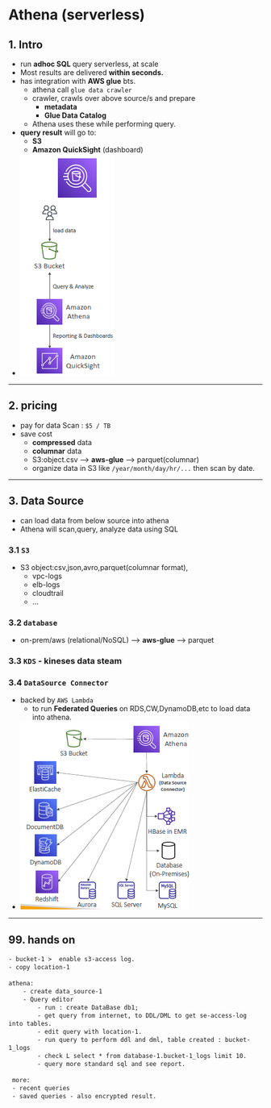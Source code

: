 # Athena (serverless)

## 1. Intro
- run **adhoc SQL** query serverless, at scale
- Most results are delivered **within seconds.**
- has integration with **AWS glue** bts.
  - athena call `glue data crawler`
  - crawler, crawls over above source/s and prepare 
    - **metadata**
    - **Glue Data Catalog**
  - Athena uses these while performing query.
- **query result** will go to:
  - **S3** 
  - **Amazon QuickSight** (dashboard)  
- ![img.png](../99_img/moreSrv/athena/img.png)  

---
## 2. pricing
- pay for data Scan : `$5 / TB`
- save cost
  - **compressed**  data
  - **columnar** data
  - S3:object.csv --> **aws-glue** --> parquet(columnar)
  - organize data in S3 like `/year/month/day/hr/...` then scan by date.
  
---
## 3. Data Source
- can load data from below source into athena
- Athena will scan,query, analyze data using SQL


### 3.1 `S3`
- S3 object:csv,json,avro,parquet(columnar format), 
  - vpc-logs
  - elb-logs
  - cloudtrail
  - ...
  
    
### 3.2 `database`
- on-prem/aws (relational/NoSQL) --> **aws-glue** --> parquet
  
### 3.3 `KDS` - kineses data steam
  
### 3.4 `DataSource Connector`
- backed by `AWS Lambda`
  - to run **Federated Queries** on RDS,CW,DynamoDB,etc to load data into athena.
- ![img_1.png](../99_img/moreSrv/athena/img_1.png)
---
## 99. hands on
```
- bucket-1 >  enable s3-access log.
- copy location-1

athena:
    - create data_source-1
    - Query editor
        - run : create DataBase db1;
        - get query from internet, to DDL/DML to get se-access-log into tables.
        - edit query with location-1.
        - run query to perform ddl and dml, table created : bucket-1_logs
        - check L select * from database-1.bucket-1_logs limit 10.
        - query more standard sql and see report.

 more:
 - recent queries
 - saved queries - also encrypted result.   
```
